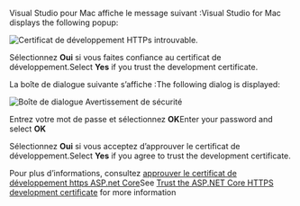 <span data-ttu-id="0377a-101">Visual Studio pour Mac affiche le message suivant :</span><span class="sxs-lookup"><span data-stu-id="0377a-101">Visual Studio for Mac displays the following popup:</span></span>

![Certificat de développement HTTPs introuvable.](~/getting-started/_static/trustCertMac.png)

<span data-ttu-id="0377a-104">Sélectionnez **Oui** si vous faites confiance au certificat de développement.</span><span class="sxs-lookup"><span data-stu-id="0377a-104">Select **Yes** if you trust the development certificate.</span></span>

<span data-ttu-id="0377a-105">La boîte de dialogue suivante s’affiche :</span><span class="sxs-lookup"><span data-stu-id="0377a-105">The following dialog is displayed:</span></span>

![Boîte de dialogue Avertissement de sécurité](~/getting-started/_static/certMac.png)

<span data-ttu-id="0377a-107">Entrez votre mot de passe et sélectionnez **OK**</span><span class="sxs-lookup"><span data-stu-id="0377a-107">Enter your password and select **OK**</span></span>

<span data-ttu-id="0377a-108">Sélectionnez **Oui** si vous acceptez d’approuver le certificat de développement.</span><span class="sxs-lookup"><span data-stu-id="0377a-108">Select **Yes** if you agree to trust the development certificate.</span></span>

<span data-ttu-id="0377a-109">Pour plus d’informations, consultez [approuver le certificat de développement https ASP.net Core](xref:security/enforcing-ssl#trust-the-aspnet-core-https-development-certificate-on-windows-and-macos)</span><span class="sxs-lookup"><span data-stu-id="0377a-109">See [Trust the ASP.NET Core HTTPS development certificate](xref:security/enforcing-ssl#trust-the-aspnet-core-https-development-certificate-on-windows-and-macos) for more information</span></span>